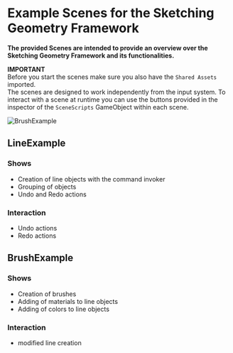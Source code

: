 ﻿# Example Scenes for the Sketching Geometry Framework

**The provided Scenes are intended to provide an overview over the Sketching Geometry Framework and its functionalities.**<br>

**IMPORTANT**<br>
Before you start the scenes make sure you also have the `Shared Assets` imported.</br>
The scenes are designed to work independently from the input system.
To interact with a scene at runtime you can use the buttons provided in the inspector of the `SceneScripts` GameObject within each scene.

![BrushExample](https://user-images.githubusercontent.com/51961152/195395639-a0ab97dc-4f84-4e89-b9bb-d3c28ae27885.png)

## LineExample

### Shows
- Creation of line objects with the command invoker
- Grouping of objects
- Undo and Redo actions

### Interaction
- Undo actions
- Redo actions

## BrushExample

### Shows
- Creation of brushes
- Adding of materials to line objects
- Adding of colors to line objects

### Interaction
- modified line creation
